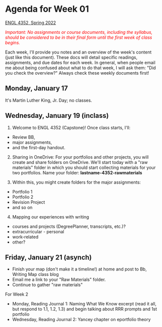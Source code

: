 # Agenda for Week 01
[ENGL 4352, Spring 2022](../calendar.html)

<span style="color:red;">*Important: No assignments or course documents, including the syllabus, should be considered to be in their final form until the first week of class begins.*</span>

Each week, I'll provide you notes and an overview of the week's content (just like this document). These docs will detail specific readings, assignments, and due dates for each week. In general, when people email me about being confused about what to do that week, I will ask them: "Did you check the overview?" Always check these weekly documents first!

## Monday, January 17

It's Martin Luther King, Jr. Day; no classes.

## Wednesday, January 19 (inclass)

1. Welcome to ENGL 4352 (Capstone)! Once class starts, I'll:
  - Review BB,
  - major assignments,
  - and the first-day handout.


2. Sharing in OneDrive: For your portfolios and other projects, you will create and share folders on OneDrive. We'll start today with a "raw materials" folder in which you should start collecting materials for your two portfolios. Name your folder: **lastname-4352-rawmaterials**


3. Within this, you might create folders for the major assignments:
  - Portfolio 1
  - Portfolio 2
  - Revision Project
  - and so on


4. Mapping our experiences with writing
  - courses and projects (DegreePlanner, transcripts, etc.)?
  - extracurricular - personal
  - work-related
  - other?

## Friday, January 21 (asynch)
- Finish your map (don't make it a timeline!) at home and post to Bb, Writing Map class blog
- Email me a link to your "Raw Materials" folder.
- Continue to gather "raw materials"

For Week 2
- Monday, Reading Journal 1: Naming What We Know excerpt (read it all, but respond to 1.1, 1.2, 1.3) and begin talking about RRR prompts and 1st portfolio
- Wednesday, Reading Journal 2: Yancey chapter on eportfolio theory
